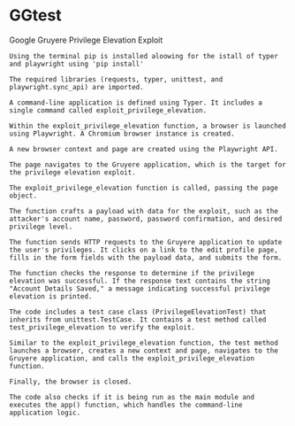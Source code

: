 # GGtest

Google Gruyere Privilege Elevation Exploit

    Using the terminal pip is installed aloowing for the istall of typer and playwright using 'pip install'
    
    The required libraries (requests, typer, unittest, and playwright.sync_api) are imported.

    A command-line application is defined using Typer. It includes a single command called exploit_privilege_elevation.

    Within the exploit_privilege_elevation function, a browser is launched using Playwright. A Chromium browser instance is created.

    A new browser context and page are created using the Playwright API.

    The page navigates to the Gruyere application, which is the target for the privilege elevation exploit.

    The exploit_privilege_elevation function is called, passing the page object.

    The function crafts a payload with data for the exploit, such as the attacker's account name, password, password confirmation, and desired privilege level.

    The function sends HTTP requests to the Gruyere application to update the user's privileges. It clicks on a link to the edit profile page, fills in the form fields with the payload data, and submits the form.

    The function checks the response to determine if the privilege elevation was successful. If the response text contains the string "Account Details Saved," a message indicating successful privilege elevation is printed.

    The code includes a test case class (PrivilegeElevationTest) that inherits from unittest.TestCase. It contains a test method called test_privilege_elevation to verify the exploit.

    Similar to the exploit_privilege_elevation function, the test method launches a browser, creates a new context and page, navigates to the Gruyere application, and calls the exploit_privilege_elevation function.

    Finally, the browser is closed.

    The code also checks if it is being run as the main module and executes the app() function, which handles the command-line application logic.
